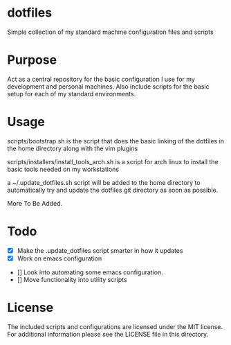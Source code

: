 # dotfiles
Simple collection of my standard machine configuration files and scripts

# Purpose

Act as a central repository for the basic configuration I use for my development
and personal machines. Also include scripts for the basic setup for each of my
standard environments.

# Usage

scripts/bootstrap.sh is the script that does the basic linking of the dotfiles in the home directory along with the vim plugins

scripts/installers/install_tools_arch.sh is a script for arch linux to install the basic tools needed on my workstations

a ~/.update_dotfiles.sh script will be added to the home directory to automatically try and update the dotfiles git directory as soon as possible.

More To Be Added.

# Todo

- [x] Make the .update_dotfiles script smarter in how it updates
- [x] Work on emacs configuration
- [] Look into automating some emacs configuration.
- [] Move functionality into utility scripts

# License

The included scripts and configurations are licensed under the MIT license.
For additional information please see the LICENSE file in this directory.
